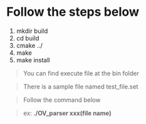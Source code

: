 #  Follow the steps below

1. mkdir build
2. cd build
3. cmake ../
4. make
5. make install

>You can find execute file at the bin folder

>There is a sample file named test_file.set

>Follow the command below

>ex: **./OV_parser xxx(file name)**
